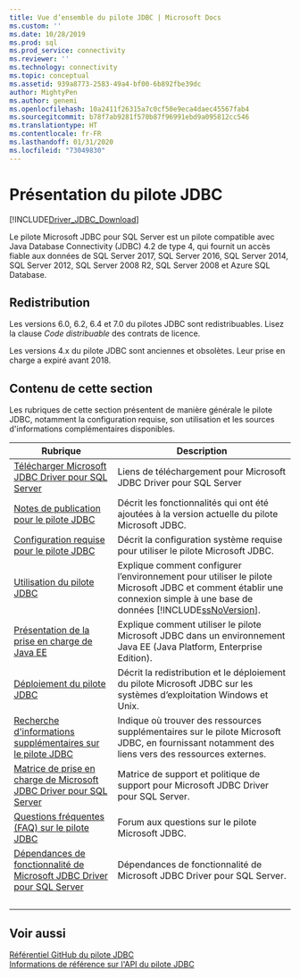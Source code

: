 ```yaml
---
title: Vue d’ensemble du pilote JDBC | Microsoft Docs
ms.custom: ''
ms.date: 10/28/2019
ms.prod: sql
ms.prod_service: connectivity
ms.reviewer: ''
ms.technology: connectivity
ms.topic: conceptual
ms.assetid: 939a8773-2583-49a4-bf00-6b892fbe39dc
author: MightyPen
ms.author: genemi
ms.openlocfilehash: 10a2411f26315a7c0cf50e9eca4daec45567fab4
ms.sourcegitcommit: b78f7ab9281f570b87f96991ebd9a095812cc546
ms.translationtype: HT
ms.contentlocale: fr-FR
ms.lasthandoff: 01/31/2020
ms.locfileid: "73049830"
---
```

# <a name="overview-of-the-jdbc-driver"></a>Présentation du pilote JDBC

[!INCLUDE[Driver_JDBC_Download](../../includes/driver_jdbc_download.md)]

Le pilote Microsoft JDBC pour SQL Server est un pilote compatible avec Java Database Connectivity (JDBC) 4.2 de type 4, qui fournit un accès fiable aux données de SQL Server 2017, SQL Server 2016, SQL Server 2014, SQL Server 2012, SQL Server 2008 R2, SQL Server 2008 et Azure SQL Database.  

## <a name="redistribution"></a>Redistribution

Les versions 6.0, 6.2, 6.4 et 7.0 du pilotes JDBC sont redistribuables. Lisez la clause _Code distribuable_ des contrats de licence.

Les versions 4.x du pilote JDBC sont anciennes et obsolètes. Leur prise en charge a expiré avant 2018.

## <a name="in-this-section"></a>Contenu de cette section  

Les rubriques de cette section présentent de manière générale le pilote JDBC, notamment la configuration requise, son utilisation et les sources d'informations complémentaires disponibles.  

|Rubrique|Description|  
|-----------|-----------------|  
|[Télécharger Microsoft JDBC Driver pour SQL Server](../../connect/jdbc/download-microsoft-jdbc-driver-for-sql-server.md)|Liens de téléchargement pour Microsoft JDBC Driver pour SQL Server|  
|[Notes de publication pour le pilote JDBC](../../connect/jdbc/release-notes-for-the-jdbc-driver.md)|Décrit les fonctionnalités qui ont été ajoutées à la version actuelle du pilote Microsoft JDBC.|  
|[Configuration requise pour le pilote JDBC](../../connect/jdbc/system-requirements-for-the-jdbc-driver.md)|Décrit la configuration système requise pour utiliser le pilote Microsoft JDBC.|  
|[Utilisation du pilote JDBC](../../connect/jdbc/using-the-jdbc-driver.md)|Explique comment configurer l’environnement pour utiliser le pilote Microsoft JDBC et comment établir une connexion simple à une base de données [!INCLUDE[ssNoVersion](../../includes/ssnoversion-md.md)].|  
|[Présentation de la prise en charge de Java EE](../../connect/jdbc/understanding-java-ee-support.md)|Explique comment utiliser le pilote Microsoft JDBC dans un environnement Java EE (Java Platform, Enterprise Edition).|  
|[Déploiement du pilote JDBC](../../connect/jdbc/deploying-the-jdbc-driver.md)|Décrit la redistribution et le déploiement du pilote Microsoft JDBC sur les systèmes d’exploitation Windows et Unix.|  
|[Recherche d'informations supplémentaires sur le pilote JDBC](../../connect/jdbc/finding-additional-jdbc-driver-information.md)|Indique où trouver des ressources supplémentaires sur le pilote Microsoft JDBC, en fournissant notamment des liens vers des ressources externes.|  
|[Matrice de prise en charge de Microsoft JDBC Driver pour SQL Server](../../connect/jdbc/microsoft-jdbc-driver-for-sql-server-support-matrix.md)|Matrice de support et politique de support pour Microsoft JDBC Driver pour SQL Server.|  
|[Questions fréquentes &#40;FAQ&#41; sur le pilote JDBC](../../connect/jdbc/frequently-asked-questions-faq-for-jdbc-driver.md)|Forum aux questions sur le pilote Microsoft JDBC.|  
|[Dépendances de fonctionnalité de Microsoft JDBC Driver pour SQL Server](../../connect/jdbc/feature-dependencies-of-microsoft-jdbc-driver-for-sql-server.md)|Dépendances de fonctionnalité de Microsoft JDBC Driver pour SQL Server.|
| &nbsp; | &nbsp; |

## <a name="see-also"></a>Voir aussi  
 [Référentiel GitHub du pilote JDBC](https://github.com/microsoft/mssql-jdbc)  
 [Informations de référence sur l'API du pilote JDBC](../../connect/jdbc/reference/jdbc-driver-api-reference.md)  
  
  
